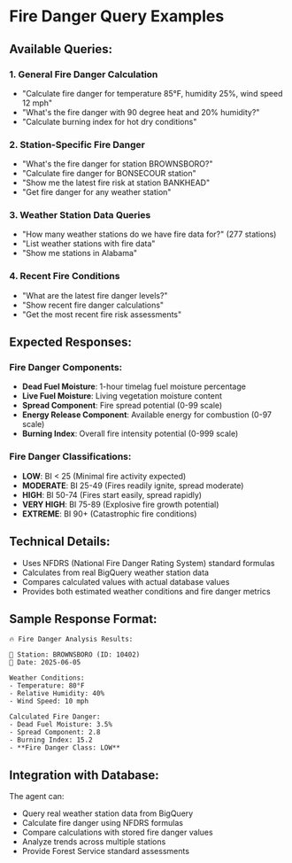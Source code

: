 # Fire Danger Query Examples

## Available Queries:

### 1. **General Fire Danger Calculation**
- "Calculate fire danger for temperature 85°F, humidity 25%, wind speed 12 mph"
- "What's the fire danger with 90 degree heat and 20% humidity?"
- "Calculate burning index for hot dry conditions"

### 2. **Station-Specific Fire Danger**
- "What's the fire danger for station BROWNSBORO?"
- "Calculate fire danger for BONSECOUR station"
- "Show me the latest fire risk at station BANKHEAD"
- "Get fire danger for any weather station"

### 3. **Weather Station Data Queries**
- "How many weather stations do we have fire data for?" (277 stations)
- "List weather stations with fire data"
- "Show me stations in Alabama"

### 4. **Recent Fire Conditions**
- "What are the latest fire danger levels?"
- "Show recent fire danger calculations"
- "Get the most recent fire risk assessments"

## Expected Responses:

### Fire Danger Components:
- **Dead Fuel Moisture**: 1-hour timelag fuel moisture percentage
- **Live Fuel Moisture**: Living vegetation moisture content
- **Spread Component**: Fire spread potential (0-99 scale)
- **Energy Release Component**: Available energy for combustion (0-97 scale)
- **Burning Index**: Overall fire intensity potential (0-999 scale)

### Fire Danger Classifications:
- **LOW**: BI < 25 (Minimal fire activity expected)
- **MODERATE**: BI 25-49 (Fires readily ignite, spread moderate)
- **HIGH**: BI 50-74 (Fires start easily, spread rapidly)
- **VERY HIGH**: BI 75-89 (Explosive fire growth potential)
- **EXTREME**: BI 90+ (Catastrophic fire conditions)

## Technical Details:
- Uses NFDRS (National Fire Danger Rating System) standard formulas
- Calculates from real BigQuery weather station data
- Compares calculated values with actual database values
- Provides both estimated weather conditions and fire danger metrics

## Sample Response Format:
```
🔥 Fire Danger Analysis Results:

📍 Station: BROWNSBORO (ID: 10402)
📅 Date: 2025-06-05

Weather Conditions:
- Temperature: 80°F
- Relative Humidity: 40%
- Wind Speed: 10 mph

Calculated Fire Danger:
- Dead Fuel Moisture: 3.5%
- Spread Component: 2.8
- Burning Index: 15.2
- **Fire Danger Class: LOW**
```

## Integration with Database:
The agent can:
- Query real weather station data from BigQuery
- Calculate fire danger using NFDRS formulas
- Compare calculations with stored fire danger values
- Analyze trends across multiple stations
- Provide Forest Service standard assessments 